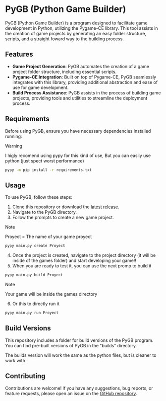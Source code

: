 # PyGB (Python Game Builder)

PyGB (Python Game Builder) is a program designed to facilitate game development in Python, utilizing the Pygame-CE library. This tool assists in the creation of game projects by generating an easy folder structure, scripts, and a straight foward way to the building process.

## Features

- **Game Project Generation**: PyGB automates the creation of a game project folder structure, including essential scripts.
- **Pygame-CE Integration**: Built on top of Pygame-CE, PyGB seamlessly integrates with this library, providing additional abstraction and ease of use for game development.
- **Build Process Assistance**: PyGB assists in the process of building game projects, providing tools and utilities to streamline the deployment process.

## Requirements

Before using PyGB, ensure you have necessary dependencies installed running:

> [!WARNING]
> I higly recomend using pypy for this kind of use,
> But you can easily use python (just spect worst performance)

```bash
pypy -m pip install -r requirements.txt
```

## Usage

To use PyGB, follow these steps:

1. Clone this repository or download the [latest release](https://github.com/NotsumeChan/sdkPyGB?tab=readme-ov-file#build-versions).
2. Navigate to the PyGB directory.
3. Follow the prompts to create a new game project.

> [!NOTE]
> Proyect = The name of your game proyect


```bash
pypy main.py create Proyect
```

4. Once the project is created, navigate to the project directory (it will be inside of the games folder) and start developing your game!!
5. When you are ready to test it, you can use the next promp to build it

```bash
pypy main.py build Proyect
```

> [!NOTE]
> Your game will be inside the games directory

6. Or this to directly run it

```bash
pypy main.py run Proyect
```

## Build Versions

This repository includes a folder for build versions of the PyGB program. You can find pre-built versions of PyGB in the "builds" directory.

The builds version will work the same as the python files, but is cleaner to work with

## Contributing

Contributions are welcome! If you have any suggestions, bug reports, or feature requests, please open an issue on the [GitHub repository](https://github.com/NotsumeChan/sdkPyGB/issues).
